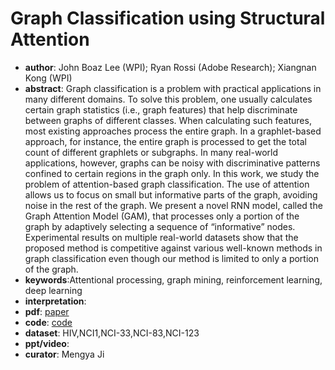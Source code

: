 # Graph Classification using Structural Attention
- **author**: John Boaz Lee (WPI); Ryan Rossi (Adobe Research); Xiangnan Kong (WPI)
- **abstract**: Graph classification is a problem with practical applications in many different domains. To solve this problem, one usually calculates certain graph statistics (i.e., graph features) that help discriminate between graphs of different classes. When calculating such features, most existing approaches process the entire graph. In a graphlet-based approach, for instance, the entire graph is processed to get the total count of different graphlets or subgraphs. In many real-world applications, however, graphs can be noisy with discriminative patterns confined to certain regions in the graph only. In this work, we study the problem of attention-based graph classification. The use of attention allows us to focus on small but informative parts of the graph, avoiding noise in the rest of the graph. We present a novel RNN model, called the Graph Attention Model (GAM), that processes only a portion of the graph by adaptively selecting a sequence of “informative” nodes. Experimental results on multiple real-world datasets show that the proposed method is competitive against various well-known methods in graph classification even though our method is limited to only a portion of the graph.
- **keywords**:Attentional processing, graph mining, reinforcement learning, deep learning
- **interpretation**:
- **pdf**: [paper](https://dl.acm.org/doi/pdf/10.1145/3219819.3219980?download=true)
- **code**: [code](https://github.com/benedekrozemberczki/GAM)
- **dataset**: HIV,NCI1,NCI-33,NCI-83,NCI-123 
- **ppt/video**:
- **curator**: Mengya Ji
